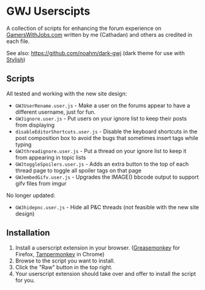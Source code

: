 # GWJ Userscipts

A collection of scripts for enhancing the forum experience on [GamersWithJobs.com](http://www.gamerswithjobs.com/) written by me (Cathadan) and others as credited in each file.

See also: https://github.com/noahm/dark-gwj (dark theme for use with [Stylish](https://userstyles.org/))

## Scripts

All tested and working with the new site design:

* `GWJUserRename.user.js` - Make a user on the forums appear to have a different username, just for fun.
* `GWJignore.user.js` - Put users on your ignore list to keep their posts from displaying
* `disableEditorShortcuts.user.js` - Disable the keyboard shortcuts in the post composition box to avoid the bugs that sometimes insert tags while typing
* `GWJthreadignore.user.js` - Put a thread on your ignore list to keep it from appearing in topic lists
* `GWJtoggleSpoilers.user.js` - Adds an extra button to the top of each thread page to toggle all spoiler tags on that page
* `GWJembedGifv.user.js` - Upgrades the IMAGE() bbcode output to support gifv files from imgur

No longer updated:

* `GWJhidepnc.user.js` - Hide all P&C threads (not feasible with the new site design)

## Installation

1. Install a userscript extension in your browser. ([Greasemonkey](https://addons.mozilla.org/en-US/firefox/addon/greasemonkey/) for Firefox, [Tampermonkey](http://tampermonkey.net/) in Chrome)
2. Browse to the script you want to install.
3. Click the "Raw" button in the top right.
4. Your userscript extension should take over and offer to install the script for you.
